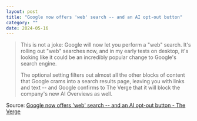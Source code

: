 ```yaml
---
layout: post
title: "Google now offers 'web' search -- and an AI opt-out button"
category: ""
date: 2024-05-16
---
```


>This is not a joke: Google will now let you perform a "web" search. It's rolling out "web" searches now, and in my early tests on desktop, it's looking like it could be an incredibly popular change to Google's search engine.
>
>The optional setting filters out almost all the other blocks of content that Google crams into a search results page, leaving you with links and text -- and Google confirms to The Verge that it will block the company's new AI Overviews as well.

Source: [Google now offers 'web' search -- and an AI opt-out button - The Verge](https://www.theverge.com/2024/5/14/24074314/google-now-offers-web-search)

